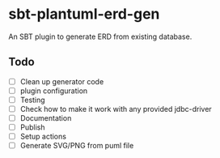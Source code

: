 # sbt-plantuml-erd-gen
An SBT plugin to generate ERD from existing database.


## Todo
- [ ] Clean up generator code
- [ ] plugin configuration
- [ ] Testing
- [ ] Check how to make it work with any provided jdbc-driver
- [ ] Documentation
- [ ] Publish 
- [ ] Setup actions
- [ ] Generate SVG/PNG from puml file
